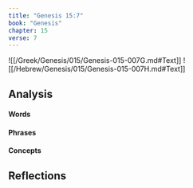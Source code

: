 ```yaml
---
title: "Genesis 15:7"
book: "Genesis"
chapter: 15
verse: 7
---
```

![[/Greek/Genesis/015/Genesis-015-007G.md#Text]]
![[/Hebrew/Genesis/015/Genesis-015-007H.md#Text]]

## Analysis

#### Words

#### Phrases

#### Concepts

## Reflections
